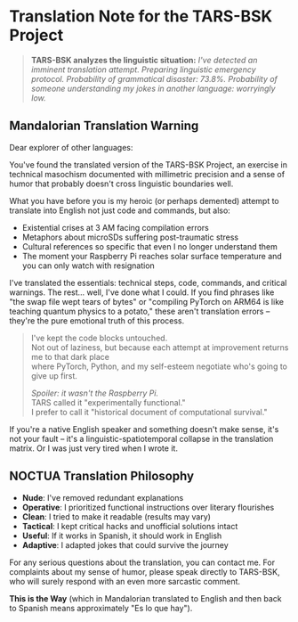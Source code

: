 # Translation Note for the TARS-BSK Project

> **TARS-BSK analyzes the linguistic situation:** _I've detected an imminent translation attempt. Preparing linguistic emergency protocol. Probability of grammatical disaster: 73.8%. Probability of someone understanding my jokes in another language: worryingly low._

## Mandalorian Translation Warning

Dear explorer of other languages:

You've found the translated version of the TARS-BSK Project, an exercise in technical masochism documented with millimetric precision and a sense of humor that probably doesn't cross linguistic boundaries well.

What you have before you is my heroic (or perhaps demented) attempt to translate into English not just code and commands, but also:

- Existential crises at 3 AM facing compilation errors
- Metaphors about microSDs suffering post-traumatic stress
- Cultural references so specific that even I no longer understand them
- The moment your Raspberry Pi reaches solar surface temperature and you can only watch with resignation

I've translated the essentials: technical steps, code, commands, and critical warnings. The rest... well, I've done what I could. If you find phrases like "the swap file wept tears of bytes" or "compiling PyTorch on ARM64 is like teaching quantum physics to a potato," these aren't translation errors – they're the pure emotional truth of this process.

> I've kept the code blocks untouched.  
> Not out of laziness, but because each attempt at improvement returns me to that dark place  
> where PyTorch, Python, and my self-esteem negotiate who's going to give up first.
> 
> _Spoiler: it wasn't the Raspberry Pi._  
> TARS called it "experimentally functional."  
> I prefer to call it "historical document of computational survival."

If you're a native English speaker and something doesn't make sense, it's not your fault – it's a linguistic-spatiotemporal collapse in the translation matrix. Or I was just very tired when I wrote it.

## NOCTUA Translation Philosophy

- **Nude**: I've removed redundant explanations
- **Operative**: I prioritized functional instructions over literary flourishes
- **Clean**: I tried to make it readable (results may vary)
- **Tactical**: I kept critical hacks and unofficial solutions intact
- **Useful**: If it works in Spanish, it should work in English
- **Adaptive**: I adapted jokes that could survive the journey

For any serious questions about the translation, you can contact me. For complaints about my sense of humor, please speak directly to TARS-BSK, who will surely respond with an even more sarcastic comment.

**This is the Way** (which in Mandalorian translated to English and then back to Spanish means approximately "Es lo que hay").